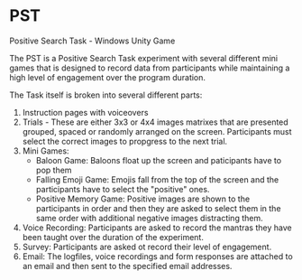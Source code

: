 # PST
Positive Search Task - Windows Unity Game

The PST is a Positive Search Task experiment with several different mini games that is designed to record data from participants while maintaining a high level of engagement over the program duration.

The Task itself is broken into several different parts:

1.  Instruction pages with voiceovers
2.  Trials -  These are either 3x3 or 4x4 images matrixes that are presented grouped, spaced or randomly arranged on the screen.  Participants must select the correct images to propgress to the next trial.
3.  Mini Games:
    -  Baloon Game:  Baloons float up the screen and paticipants have to pop them
    -  Falling Emoji Game:  Emojis fall from the top of the screen and the participants have to select the "positive" ones.
    -  Positive Memory Game:  Positive images are shown to the participants in order and then they are asked to select them in the same order with additional negative images distracting them.
4.  Voice Recording:  Participants are asked to record the mantras they have been taught over the duration of the experiment.
5.  Survey:  Participants are asked ot record their level of engagement.
6.  Email:  The logfiles, voice recordings and form responses are attached to an email and then sent to the specified email addresses.

